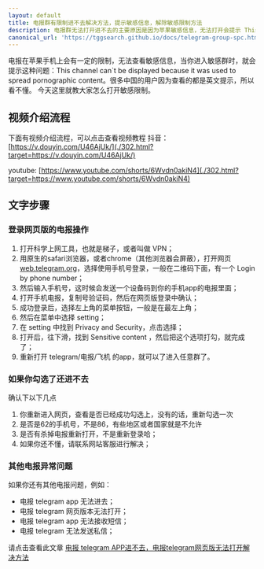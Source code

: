 ```yaml
---
layout: default
title: 电报群有限制进不去解决方法，提示敏感信息，解除敏感限制方法
description: 电报群无法打开进不去的主要原因是因为苹果敏感信息，无法打开会提示 This channel can`t be displayed because it was used to spread pornographic content，如何解开这个敏感限制呢？
canonical_url: 'https://tggsearch.github.io/docs/telegram-group-spc.html'
---
```

电报在苹果手机上会有一定的限制，无法查看敏感信息，当你进入敏感群时，就会提示这种问题：This channel can`t be displayed because it was used to spread pornographic content。很多中国的用户因为查看的都是英文提示，所以看不懂。
今天这里就教大家怎么打开敏感限制。
## 视频介绍流程
下面有视频介绍流程，可以点击查看视频教程
抖音：[https://v.douyin.com/U46AjUk/](./302.html?target=https://v.douyin.com/U46AjUk/)

youtube: [https://www.youtube.com/shorts/6Wvdn0akiN4](./302.html?target=https://www.youtube.com/shorts/6Wvdn0akiN4)

## 文字步骤
### 登录网页版的电报操作
1. 打开科学上网工具，也就是梯子，或者叫做 VPN；
2. 用原生的safari浏览器，或者chrome（其他浏览器会屏蔽），打开网页[web.telegram.org](./302.html?target=https://web.telegram.org)，选择使用手机号登录，一般在二维码下面，有一个 Login by phone number；
3. 然后输入手机号，这时候会发送一个设备码到你的手机app的电报里面；
4. 打开手机电报，复制号验证码，然后在网页版登录中确认；
5. 成功登录后，选择左上角的菜单按钮，一般是在最左上角；
6. 然后在菜单中选择 setting；
7. 在 setting 中找到 Privacy and Security，点击选择；
8. 打开后，往下滑，找到 Sensitive content ，然后把这个选项打勾，就完成了；
9. 重新打开 telegram/电报/飞机 的app，就可以了进入任意群了。

### 如果你勾选了还进不去
确认下以下几点
1. 你重新进入网页，查看是否已经成功勾选上，没有的话，重新勾选一次
2. 是否是62的手机号，不是86，有些地区或者国家就是不允许
3. 是否有杀掉电报重新打开，不是重新登录哈；
4. 如果你还不懂，请联系网站客服进行解决；

### 其他电报异常问题
如果你还有其他电报问题，例如：

- 电报 telegram app 无法进去；
- 电报 telegram 网页版本无法打开；
- 电报 telegram app 无法接收短信；
- 电报 telegram 无法发送私信；

请点击查看此文章 [电报 telegram APP进不去，电报telegram网页版无法打开解决方法](./telegram-not-join.html)